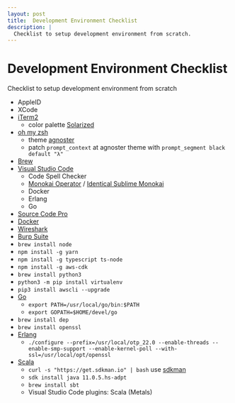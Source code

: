 ```yaml
---
layout: post
title:  Development Environment Checklist
description: |
  Checklist to setup development environment from scratch.
---
```


# Development Environment Checklist

Checklist to setup development environment from scratch 

* AppleID
* XCode
* [iTerm2](https://iterm2.com)
  - color palette [Solarized](https://ethanschoonover.com/solarized/)
* [oh my zsh](https://ohmyz.sh)
  - theme [agnoster](https://github.com/robbyrussell/oh-my-zsh/wiki/Themes#agnoster)
  - patch `prompt_context` at agnoster theme with `prompt_segment black default "λ"`
* [Brew](https://brew.sh)
* [Visual Studio Code](https://code.visualstudio.com)
  - Code Spell Checker
  - [Monokai Operator](https://marketplace.visualstudio.com/items?itemName=markfknight.monokai-operator-theme) / [Identical Sublime Monokai](https://marketplace.visualstudio.com/items?itemName=maximetinu.identical-sublime-monokai-csharp-theme-colorizer)
  - Docker
  - Erlang
  - Go
* [Source Code Pro](https://github.com/adobe-fonts/source-code-pro)
* [Docker](https://hub.docker.com/editions/community/docker-ce-desktop-mac)
* [Wireshark](https://www.wireshark.org/download.html)
* [Burp Suite](https://portswigger.net/burp)
* `brew install node`
* `npm install -g yarn`
* `npm install -g typescript ts-node`
* `npm install -g aws-cdk`
* `brew install python3`
* `python3 -m pip install virtualenv`
* `pip3 install awscli --upgrade`
* [Go](https://golang.org/dl/)
  - `export PATH=/usr/local/go/bin:$PATH`
  - `export GOPATH=$HOME/devel/go`
* `brew install dep`
* `brew install openssl`
* [Erlang](https://www.erlang.org/downloads)
  - `./configure --prefix=/usr/local/otp_22.0 --enable-threads --enable-smp-support --enable-kernel-poll --with-ssl=/usr/local/opt/openssl`
* [Scala](https://www.scala-lang.org)
  - `curl -s "https://get.sdkman.io" | bash` use [sdkman](https://sdkman.io/install)
  - `sdk install java 11.0.5.hs-adpt`
  - `brew install sbt`
  - Visual Studio Code plugins: Scala (Metals)

